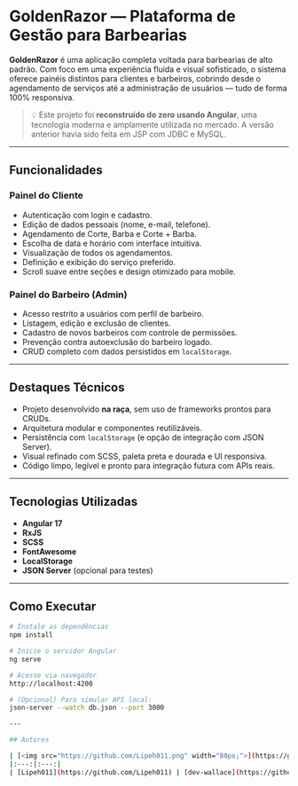 # GoldenRazor — Plataforma de Gestão para Barbearias

**GoldenRazor** é uma aplicação completa voltada para barbearias de alto padrão. Com foco em uma experiência fluida e visual sofisticado, o sistema oferece painéis distintos para clientes e barbeiros, cobrindo desde o agendamento de serviços até a administração de usuários — tudo de forma 100% responsiva.

> 💡 Este projeto foi **reconstruído do zero usando Angular**, uma tecnologia moderna e amplamente utilizada no mercado. A versão anterior havia sido feita em JSP com JDBC e MySQL. 
---

## Funcionalidades

### Painel do Cliente

- Autenticação com login e cadastro.
- Edição de dados pessoais (nome, e-mail, telefone).
- Agendamento de Corte, Barba e Corte + Barba.
- Escolha de data e horário com interface intuitiva.
- Visualização de todos os agendamentos.
- Definição e exibição do serviço preferido.
- Scroll suave entre seções e design otimizado para mobile.

### Painel do Barbeiro (Admin)

- Acesso restrito a usuários com perfil de barbeiro.
- Listagem, edição e exclusão de clientes.
- Cadastro de novos barbeiros com controle de permissões.
- Prevenção contra autoexclusão do barbeiro logado.
- CRUD completo com dados persistidos em `localStorage`.

---

## Destaques Técnicos

- Projeto desenvolvido **na raça**, sem uso de frameworks prontos para CRUDs.
- Arquitetura modular e componentes reutilizáveis.
- Persistência com `localStorage` (e opção de integração com JSON Server).
- Visual refinado com SCSS, paleta preta e dourada e UI responsiva.
- Código limpo, legível e pronto para integração futura com APIs reais.

---

## Tecnologias Utilizadas

- **Angular 17**
- **RxJS**
- **SCSS**
- **FontAwesome**
- **LocalStorage**
- **JSON Server** (opcional para testes)

---

## Como Executar

```bash
# Instale as dependências
npm install

# Inicie o servidor Angular
ng serve

# Acesse via navegador
http://localhost:4200

# (Opcional) Para simular API local:
json-server --watch db.json --port 3000

---

## Autores

| [<img src="https://github.com/Lipeh011.png" width="80px;">](https://github.com/Lipeh011) | [<img src="https://github.com/dev-wallace.png" width="80px;">](https://github.com/dev-wallace) |
|:---:|:---:|
| [Lipeh011](https://github.com/Lipeh011) | [dev-wallace](https://github.com/dev-wallace) |

